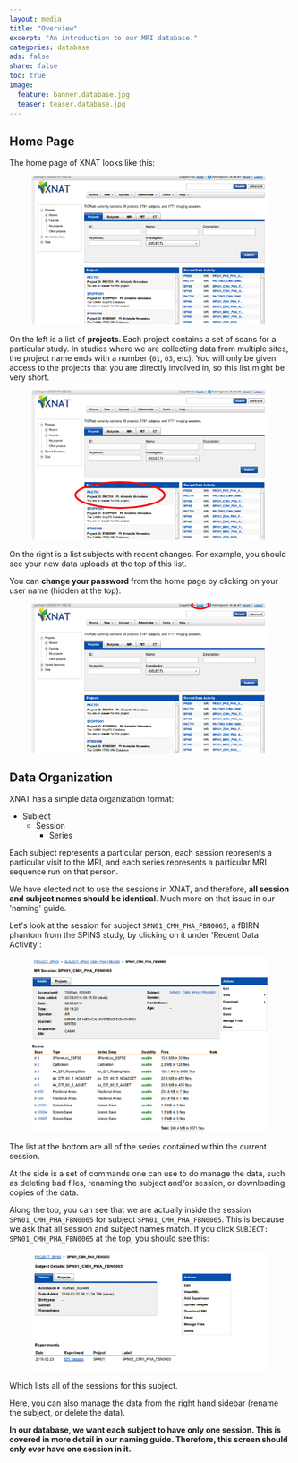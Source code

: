 ```yaml
---
layout: media
title: "Overview"
excerpt: "An introduction to our MRI database."
categories: database
ads: false
share: false
toc: true
image:
  feature: banner.database.jpg
  teaser: teaser.database.jpg
---
```


Home Page
---------

The home page of XNAT looks like this:

<figure>
	<a href="/images/guide.xnat-home.jpg"><img src="/images/guide.xnat-home.jpg"></a>
</figure>

On the left is a list of **projects**. Each project contains a set of scans for a particular study. In studies where we are collecting data from multiple sites, the project name ends with a number (`01`, `03`, etc). You will only be given access to the projects that you are directly involved in, so this list might be very short.

<figure>
	<a href="/images/guide.xnat-home-projects.jpg"><img src="/images/guide.xnat-home-projects.jpg"></a>
</figure>

On the right is a list subjects with recent changes. For example, you should see your new data uploads at the top of this list.

You can **change your password** from the home page by clicking on your user name (hidden at the top):

<figure>
	<a href="/images/guide.xnat-home-user.jpg"><img src="/images/guide.xnat-home-user.jpg"></a>
</figure>


Data Organization
-----------------

XNAT has a simple data organization format:

+ Subject
    + Session
        + Series

Each subject represents a particular person, each session represents a particular visit to the MRI, and each series represents a particular MRI sequence run on that person.

We have elected not to use the sessions in XNAT, and therefore, **all session and subject names should be identical**. Much more on that issue in our 'naming' guide.

Let's look at the session for subject `SPN01_CMH_PHA_FBN0065`, a fBIRN phantom from the SPINS study, by clicking on it under 'Recent Data Activity':

<figure>
	<a href="/images/guide.xnat-session.jpg"><img src="/images/guide.xnat-session.jpg"></a>
</figure>

The list at the bottom are all of the series contained within the current session.

At the side is a set of commands one can use to do manage the data, such as deleting bad files, renaming the subject and/or session, or downloading copies of the data.

Along the top, you can see that we are actually inside the session `SPN01_CMH_PHA_FBN0065` for subject `SPN01_CMH_PHA_FBN0065`. This is because we ask that all session and subject names match. If you click `SUBJECT: SPN01_CMH_PHA_FBN0065` at the top, you should see this:

<figure>
	<a href="/images/guide.xnat-subject.jpg"><img src="/images/guide.xnat-subject.jpg"></a>
</figure>

Which lists all of the sessions for this subject.

Here, you can also manage the data from the right hand sidebar (rename the subject, or delete the data).

**In our database, we want each subject to have only one session. This is covered in more detail in our naming guide. Therefore, this screen should only ever have one session in it.**
